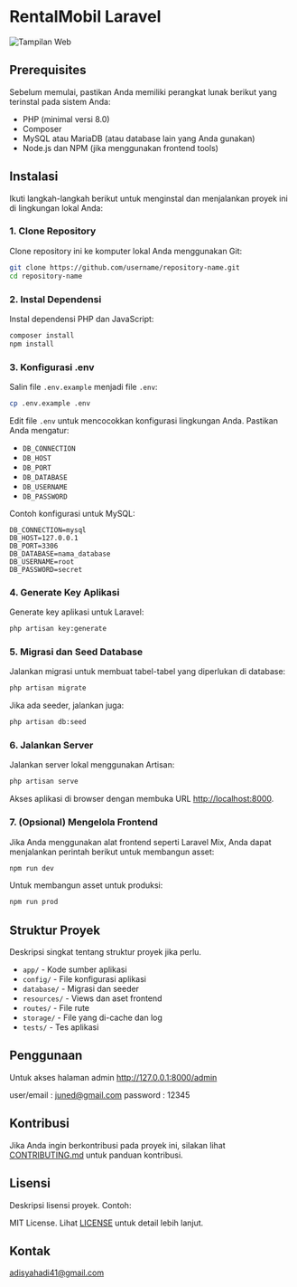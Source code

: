 
# RentalMobil Laravel

![Tampilan Web](Home.jpg)  <!-- Ganti path dan nama file sesuai dengan lokasi gambar kamu -->

## Prerequisites

Sebelum memulai, pastikan Anda memiliki perangkat lunak berikut yang terinstal pada sistem Anda:

- PHP (minimal versi 8.0)
- Composer
- MySQL atau MariaDB (atau database lain yang Anda gunakan)
- Node.js dan NPM (jika menggunakan frontend tools)

## Instalasi

Ikuti langkah-langkah berikut untuk menginstal dan menjalankan proyek ini di lingkungan lokal Anda:

### 1. Clone Repository

Clone repository ini ke komputer lokal Anda menggunakan Git:

```bash
git clone https://github.com/username/repository-name.git
cd repository-name
```

### 2. Instal Dependensi

Instal dependensi PHP dan JavaScript:

```bash
composer install
npm install
```

### 3. Konfigurasi .env

Salin file `.env.example` menjadi file `.env`:

```bash
cp .env.example .env
```

Edit file `.env` untuk mencocokkan konfigurasi lingkungan Anda. Pastikan Anda mengatur:

- `DB_CONNECTION`
- `DB_HOST`
- `DB_PORT`
- `DB_DATABASE`
- `DB_USERNAME`
- `DB_PASSWORD`

Contoh konfigurasi untuk MySQL:

```dotenv
DB_CONNECTION=mysql
DB_HOST=127.0.0.1
DB_PORT=3306
DB_DATABASE=nama_database
DB_USERNAME=root
DB_PASSWORD=secret
```

### 4. Generate Key Aplikasi

Generate key aplikasi untuk Laravel:

```bash
php artisan key:generate
```

### 5. Migrasi dan Seed Database

Jalankan migrasi untuk membuat tabel-tabel yang diperlukan di database:

```bash
php artisan migrate
```

Jika ada seeder, jalankan juga:

```bash
php artisan db:seed
```

### 6. Jalankan Server

Jalankan server lokal menggunakan Artisan:

```bash
php artisan serve
```

Akses aplikasi di browser dengan membuka URL [http://localhost:8000](http://localhost:8000).

### 7. (Opsional) Mengelola Frontend

Jika Anda menggunakan alat frontend seperti Laravel Mix, Anda dapat menjalankan perintah berikut untuk membangun asset:

```bash
npm run dev
```

Untuk membangun asset untuk produksi:

```bash
npm run prod
```

## Struktur Proyek

Deskripsi singkat tentang struktur proyek jika perlu.

- `app/` - Kode sumber aplikasi
- `config/` - File konfigurasi aplikasi
- `database/` - Migrasi dan seeder
- `resources/` - Views dan aset frontend
- `routes/` - File rute
- `storage/` - File yang di-cache dan log
- `tests/` - Tes aplikasi

## Penggunaan

Untuk akses halaman admin 
http://127.0.0.1:8000/admin

user/email : juned@gmail.com
password : 12345

## Kontribusi

Jika Anda ingin berkontribusi pada proyek ini, silakan lihat [CONTRIBUTING.md](CONTRIBUTING.md) untuk panduan kontribusi.

## Lisensi

Deskripsi lisensi proyek. Contoh:

MIT License. Lihat [LICENSE](LICENSE) untuk detail lebih lanjut.

## Kontak
adisyahadi41@gmail.com
